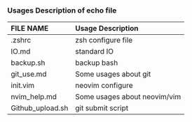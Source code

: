 ### Usages Description of echo file

|  FILE NAME       |      Usage Description       |
|:-----------------|:-----------------------------|
| .zshrc           |  zsh configure file          |
| IO.md            |  standard IO                 |
| backup.sh        |  backup bash                 |
| git_use.md       |  Some usages about git       |
| init.vim         |  neovim configure            |
| nvim_help.md     |  Some usages about neovim/vim|
| Github_upload.sh |  git submit script           |

